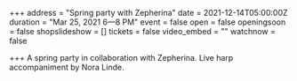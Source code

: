 +++
address = "Spring party with Zepherina"
date = 2021-12-14T05:00:00Z
duration = "Mar 25, 2021 6—8 PM"
event = false
open = false
openingsoon = false
shopslideshow = []
tickets = false
video_embed = ""
watchnow = false

+++
A spring party in collaboration with Zepherina. Live harp accompaniment by Nora Linde.